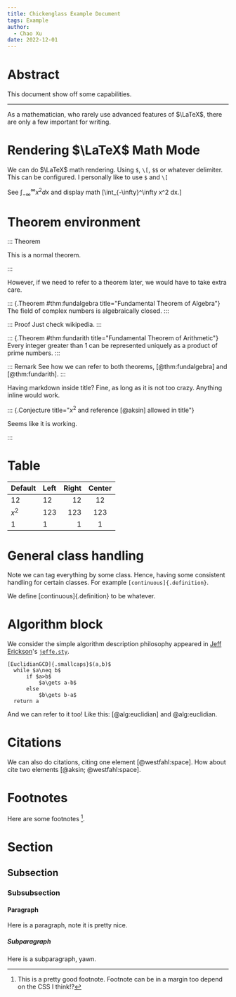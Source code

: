 ```yaml
---
title: Chickenglass Example Document
tags: Example
author: 
  - Chao Xu
date: 2022-12-01
---
```


# Abstract

This document show off some capabilities.

******

As a mathematician, who rarely use advanced features of $\LaTeX$, there are only a few important for writing.

# Rendering $\LaTeX$ Math Mode

We can do $\LaTeX$ math rendering. Using `$`, `\[`, `$$` or whatever delimiter. 
This can be configured. I personally like to use `$` and `\[`

See $\int_{-\infty}^\infty x^2 dx$ and display math \[\int_{-\infty}^\infty x^2 dx.\]

#  Theorem environment

::: Theorem

  This is a normal theorem.

:::

However, if we need to refer to a theorem later, we would have to take extra care.

::: {.Theorem #thm:fundalgebra title="Fundamental Theorem of Algebra"}
  The field of complex numbers is algebraically closed.
:::

::: Proof
  Just check wikipedia.
:::

::: {.Theorem #thm:fundarith title="Fundamental Theorem of Arithmetic"}
  Every integer greater than $1$ can be represented uniquely as a product of prime numbers. 
:::

::: Remark
  See how we can refer to both theorems, [@thm:fundalgebra] and [@thm:fundarith].
:::

Having markdown inside title? Fine, as long as it is not too crazy. Anything inline would work.

::: {.Conjecture title="$x^2$ and reference [@aksin] allowed in title"}

  Seems like it is working.

:::

# Table

| Default | Left | Right | Center |
|---------|:-----|------:|:------:|
| 12      | 12   |    12 |   12   |
| $x^2$   | 123  |   123 |  123   |
| 1       | 1    |     1 |   1    |


# General class handling

Note we can tag everything by some class. Hence, having some consistent handling for certain classes. For example `[continuous]{.definition}`.

We define [continuous]{.definition} to be whatever.

# Algorithm block

We consider the simple algorithm description philosophy appeared in [Jeff Erickson](https://jeffe.cs.illinois.edu/)'s [`jeffe.sty`](https://jeffe.cs.illinois.edu/pubs/tex/jeffe.sty).

```{.algorithm #alg:euclidian title="Pseudocode of the Euclidean Algorithm."}
[EuclidianGCD]{.smallcaps}$(a,b)$
  while $a\neq b$
      if $a>b$
          $a\gets a-b$
      else
          $b\gets b-a$
  return a
```

And we can refer to it too! Like this: [@alg:euclidian] and @alg:euclidian.

# Citations

We can also do citations, citing one element [@westfahl:space]. How about cite two elements [@aksin; @westfahl:space].

# Footnotes

Here are some footnotes [^1].


# Section

## Subsection

### Subsubsection

#### Paragraph
Here is a paragraph, note it is pretty nice. 

##### Subparagraph 
Here is a subparagraph, yawn. 

[^1]: This is a pretty good footnote. Footnote can be in a margin too depend on the CSS I think!?